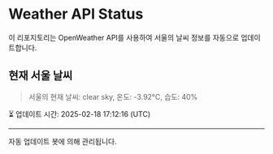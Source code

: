
# Weather API Status

이 리포지토리는 OpenWeather API를 사용하여 서울의 날씨 정보를 자동으로 업데이트합니다.

## 현재 서울 날씨
> 서울의 현재 날씨: clear sky, 온도: -3.92°C, 습도: 40%

⏳ 업데이트 시간: 2025-02-18 17:12:16 (UTC)

---
자동 업데이트 봇에 의해 관리됩니다.
